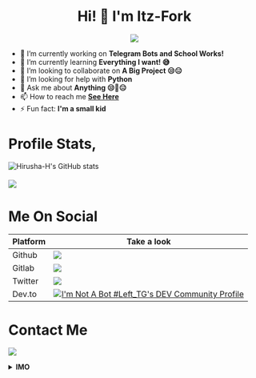 <h1 align="center">Hi! 👋 I'm Itz-Fork</h1>

<p align="center">
  <a href="https://t.me/Bruh_0x"><img src="https://user-images.githubusercontent.com/77770753/117139498-f081c400-adc9-11eb-9aaf-f895a54ecc67.gif"></a>
    </p>


- 🔭 I’m currently working on **Telegram Bots and School Works!**
- 🌱 I’m currently learning  **Everything I want! 😅**
- 👯 I’m looking to collaborate on  **A Big Project 😒😑**
- 🤔 I’m looking for help with  **Python**
- 💬 Ask me about  **Anything  😒🤖😑**
- 📫 How to reach me  **[See Here](https://github.com/Itz-fork#contact-me)**
- ⚡ Fun fact: **I'm a small kid**

# Profile Stats,

![Hirusha-H's GitHub stats](https://github-readme-stats.vercel.app/api?username=Itz-fork&show_icons=true&theme=tokyonight)

<h4 align="left"><img src="https://komarev.com/ghpvc/?username=Itz-fork&style=flat-square&color=39FF14"></h4>

# Me On Social

| **Platform** |    Take a look       |
|------------|---------------------|
|   Github   | <a href="https://github.com/Itz-fork"><img src="https://img.shields.io/badge/GitHub-100000?style=for-the-badge&logo=github&logoColor=white"></a> |
|   Gitlab   | <a href="https://gitlab.com/Itz-fork"><img src="https://img.shields.io/badge/GitLab-330F63?style=for-the-badge&logo=gitlab&logoColor=white"></a> |
|   Twitter  | <a href="https://twitter.com/0xbruh"><img src="https://img.shields.io/badge/Twitter-1DA1F2?style=for-the-badge&logo=twitter&logoColor=white"></a> |
|   Dev.to   | <a href="https://dev.to/itzfork"><img src="https://img.shields.io/badge/dev.to-0A0A0A?style=for-the-badge&logo=dev.to&logoColor=white" alt="I'm Not A Bot #Left_TG's DEV Community Profile"></a> |

# Contact Me

<a href="https://t.me/Bruh_0x"><img src="https://img.shields.io/badge/Telegram-2CA5E0?style=for-the-badge&logo=telegram&logoColor=white"></a>

<details>
  <summary><b>IMO</b></summary>
  <p><img src="http://www.plantuml.com/plantuml/proxy?cache=no&amp;src=https://raw.githubusercontent.com/Itz-fork/Itz-fork/master/imo_some_are_gey.iuml" alt="in-my-opinion"></p>
  </details>
